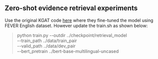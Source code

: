 ## Zero-shot evidence retrieval experiments
Use the original KGAT code [here](https://github.com/thunlp/KernelGAT/tree/master/retrieval_model) where they fine-tuned the model using FEVER English dataset. However update the train.sh as shown below:

> python train.py --outdir ../checkpoint/retrieval_model \
--train_path ../data/train_pair \
--valid_path ../data/dev_pair \
--bert_pretrain ../bert-base-multilingual-uncased </br>

